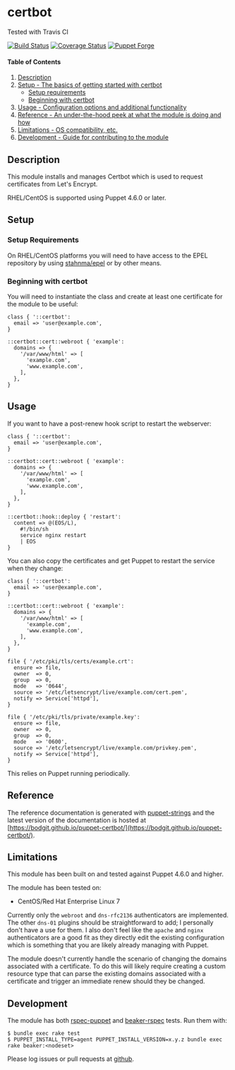 # certbot

Tested with Travis CI

[![Build Status](https://travis-ci.org/bodgit/puppet-certbot.svg?branch=master)](https://travis-ci.org/bodgit/puppet-certbot)
[![Coverage Status](https://coveralls.io/repos/bodgit/puppet-certbot/badge.svg?branch=master&service=github)](https://coveralls.io/github/bodgit/puppet-certbot?branch=master)
[![Puppet Forge](http://img.shields.io/puppetforge/v/bodgit/certbot.svg)](https://forge.puppetlabs.com/bodgit/certbot)

#### Table of Contents

1. [Description](#description)
2. [Setup - The basics of getting started with certbot](#setup)
    * [Setup requirements](#setup-requirements)
    * [Beginning with certbot](#beginning-with-certbot)
3. [Usage - Configuration options and additional functionality](#usage)
4. [Reference - An under-the-hood peek at what the module is doing and how](#reference)
5. [Limitations - OS compatibility, etc.](#limitations)
6. [Development - Guide for contributing to the module](#development)

## Description

This module installs and manages Certbot which is used to request certificates
from Let's Encrypt.

RHEL/CentOS is supported using Puppet 4.6.0 or later.

## Setup

### Setup Requirements

On RHEL/CentOS platforms you will need to have access to the EPEL repository by
using [stahnma/epel](https://forge.puppet.com/stahnma/epel) or by other means.

### Beginning with certbot

You will need to instantiate the class and create at least one certificate for
the module to be useful:

```puppet
class { '::certbot':
  email => 'user@example.com',
}

::certbot::cert::webroot { 'example':
  domains => {
    '/var/www/html' => [
      'example.com',
      'www.example.com',
    ],
  },
}
```

## Usage

If you want to have a post-renew hook script to restart the webserver:

```puppet
class { '::certbot':
  email => 'user@example.com',
}

::certbot::cert::webroot { 'example':
  domains => {
    '/var/www/html' => [
      'example.com',
      'www.example.com',
    ],
  },
}

::certbot::hook::deploy { 'restart':
  content => @(EOS/L),
    #!/bin/sh
    service nginx restart
    | EOS
}
```

You can also copy the certificates and get Puppet to restart the service when
they change:

```puppet
class { '::certbot':
  email => 'user@example.com',
}

::certbot::cert::webroot { 'example':
  domains => {
    '/var/www/html' => [
      'example.com',
      'www.example.com',
    ],
  },
}

file { '/etc/pki/tls/certs/example.crt':
  ensure => file,
  owner  => 0,
  group  => 0,
  mode   => '0644',
  source => '/etc/letsencrypt/live/example.com/cert.pem',
  notify => Service['httpd'],
}

file { '/etc/pki/tls/private/example.key':
  ensure => file,
  owner  => 0,
  group  => 0,
  mode   => '0600',
  source => '/etc/letsencrypt/live/example.com/privkey.pem',
  notify => Service['httpd'],
}
```

This relies on Puppet running periodically.

## Reference

The reference documentation is generated with
[puppet-strings](https://github.com/puppetlabs/puppet-strings) and the latest
version of the documentation is hosted at
[https://bodgit.github.io/puppet-certbot/](https://bodgit.github.io/puppet-certbot/).

## Limitations

This module has been built on and tested against Puppet 4.6.0 and higher.

The module has been tested on:

* CentOS/Red Hat Enterprise Linux 7

Currently only the `webroot` and `dns-rfc2136` authenticators are implemented.
The other `dns-01` plugins should be straightforward to add; I personally
don't have a use for them. I also don't feel like the `apache` and `nginx`
authenticators are a good fit as they directly edit the existing configuration
which is something that you are likely already managing with Puppet.

The module doesn't currently handle the scenario of changing the domains
associated with a certificate. To do this will likely require creating a
custom resource type that can parse the existing domains associated with a
certificate and trigger an immediate renew should they be changed.

## Development

The module has both [rspec-puppet](http://rspec-puppet.com) and
[beaker-rspec](https://github.com/puppetlabs/beaker-rspec) tests. Run them
with:

```
$ bundle exec rake test
$ PUPPET_INSTALL_TYPE=agent PUPPET_INSTALL_VERSION=x.y.z bundle exec rake beaker:<nodeset>
```

Please log issues or pull requests at
[github](https://github.com/bodgit/puppet-certbot).
